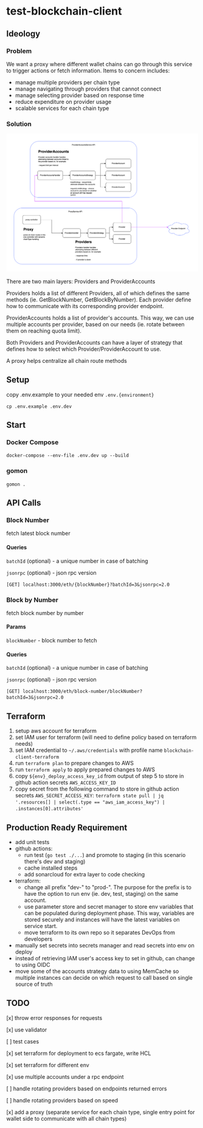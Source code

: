 # test-blockchain-client

## Ideology

### Problem
We want a proxy where different wallet chains can go through this service to trigger actions or fetch information. Items to concern includes:

- manage multiple providers per chain type
- manage navigating through providers that cannot connect
- manage selecting provider based on response time
- reduce expenditure on provider usage
- scalable services for each chain type

### Solution

![Proxy Diagram](/proxy-diagram.png)

There are two main layers: Providers and ProviderAccounts

Providers holds a list of different Providers, all of which defines the same methods (ie. GetBlockNumber, GetBlockByNumber). Each provider define how to communicate with its corresponding provider endpoint.

ProviderAccounts holds a list of provider's accounts. This way, we can use multiple accounts per provider, based on our needs (ie. rotate between them on reaching quota limit).

Both Providers and ProviderAccounts can have a layer of strategy that defines how to select which Provider/ProviderAccount to use.

A proxy helps centralize all chain route methods

## Setup

copy .env.example to your needed env `.env.{environment}`
```
cp .env.example .env.dev
```

## Start

### Docker Compose

```
docker-compose --env-file .env.dev up --build
```

### gomon

```
gomon .
```

## API Calls

### Block Number
fetch latest block number

#### Queries
`batchId` (optional) - a unique number in case of batching

`jsonrpc` (optional) - json rpc version
```
[GET] localhost:3000/eth/{blockNumber}?batchId=3&jsonrpc=2.0
```

### Block by Number
fetch block number by number

#### Params
`blockNumber` - block number to fetch

#### Queries
`batchId` (optional) - a unique number in case of batching

`jsonrpc` (optional) - json rpc version
```
[GET] localhost:3000/eth/block-number/blockNumber?batchId=3&jsonrpc=2.0
```

## Terraform

1. setup aws account for terraform
2. set IAM user for terraform (will need to define policy based on terraform needs)
3. set IAM credential to `~/.aws/credentials` with profile name `blockchain-client-terraform`
4. run `terraform plan` to prepare changes to AWS
5. run `terraform apply` to apply prepared changes to AWS
6. copy `${env}_deploy_access_key_id` from output of step 5 to store in github action secrets `AWS_ACCESS_KEY_ID`
7. copy secret from the following command to store in github action secrets `AWS_SECRET_ACCESS_KEY`: `terraform state pull | jq '.resources[] | select(.type == "aws_iam_access_key") | .instances[0].attributes'`

## Production Ready Requirement

- add unit tests
- github actions:
  - run test (`go test ./...`) and promote to staging (in this scenario there's dev and staging)
  - cache installed steps
  - add sonarcloud for extra layer to code checking
- terraform:
  - change all prefix "dev-" to "prod-". The purpose for the prefix is to have the option to run env (ie. dev, test, staging) on the same account.
  - use parameter store and secret manager to store env variables that can be populated during deployment phase. This way, variables are stored securely and instances will have the latest variables on service start.
  - move terraform to its own repo so it separates DevOps from developers
- manually set secrets into secrets manager and read secrets into env on deploy
- instead of retrieving IAM user's access key to set in github, can change to using OIDC
- move some of the accounts strategy data to using MemCache so multiple instances can decide on which request to call based on single source of truth

## TODO

[x] throw error responses for requests

[x] use validator

[ ] test cases

[x] set terraform for deployment to ecs fargate, write HCL

[x] set terraform for different env

[x] use multiple accounts under a rpc endpoint

[ ] handle rotating providers based on endpoints returned errors

[ ] handle rotating providers based on speed

[x] add a proxy (separate service for each chain type, single entry point for wallet side to communicate with all chain types)